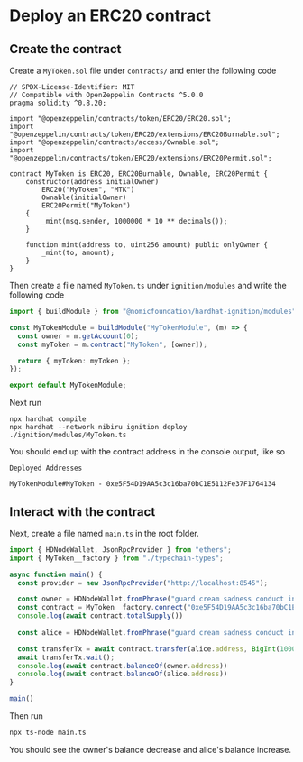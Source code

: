 # Deploy an ERC20 contract

## Create the contract

Create a `MyToken.sol` file under `contracts/` and enter the following code

```solidity
// SPDX-License-Identifier: MIT
// Compatible with OpenZeppelin Contracts ^5.0.0
pragma solidity ^0.8.20;

import "@openzeppelin/contracts/token/ERC20/ERC20.sol";
import "@openzeppelin/contracts/token/ERC20/extensions/ERC20Burnable.sol";
import "@openzeppelin/contracts/access/Ownable.sol";
import "@openzeppelin/contracts/token/ERC20/extensions/ERC20Permit.sol";

contract MyToken is ERC20, ERC20Burnable, Ownable, ERC20Permit {
    constructor(address initialOwner)
        ERC20("MyToken", "MTK")
        Ownable(initialOwner)
        ERC20Permit("MyToken")
    {
        _mint(msg.sender, 1000000 * 10 ** decimals());
    }

    function mint(address to, uint256 amount) public onlyOwner {
        _mint(to, amount);
    }
}
```

Then create a file named `MyToken.ts` under `ignition/modules` and write the following code

```typescript
import { buildModule } from "@nomicfoundation/hardhat-ignition/modules";

const MyTokenModule = buildModule("MyTokenModule", (m) => {
  const owner = m.getAccount(0);
  const myToken = m.contract("MyToken", [owner]);

  return { myToken: myToken };
});

export default MyTokenModule;
```

Next run

```
npx hardhat compile
npx hardhat --network nibiru ignition deploy ./ignition/modules/MyToken.ts
```

You should end up with the contract address in the console output, like so

```
Deployed Addresses

MyTokenModule#MyToken - 0xe5F54D19AA5c3c16ba70bC1E5112Fe37F1764134
```

## Interact with the contract

Next, create a file named `main.ts` in the root folder.

```typescript
import { HDNodeWallet, JsonRpcProvider } from "ethers";
import { MyToken__factory } from "./typechain-types";

async function main() {
  const provider = new JsonRpcProvider("http://localhost:8545");

  const owner = HDNodeWallet.fromPhrase("guard cream sadness conduct invite crumble clock pudding hole grit liar hotel maid produce squeeze return argue turtle know drive eight casino maze host", "", "m/44'/118'/0'/0/0").connect(provider)
  const contract = MyToken__factory.connect("0xe5F54D19AA5c3c16ba70bC1E5112Fe37F1764134", owner);
  console.log(await contract.totalSupply())
  
  const alice = HDNodeWallet.fromPhrase("guard cream sadness conduct invite crumble clock pudding hole grit liar hotel maid produce squeeze return argue turtle know drive eight casino maze host", "", "m/44'/118'/0'/0/1").connect(provider)

  const transferTx = await contract.transfer(alice.address, BigInt(1000))
  await transferTx.wait();
  console.log(await contract.balanceOf(owner.address))
  console.log(await contract.balanceOf(alice.address))
}

main()
```

Then run

```bash
npx ts-node main.ts
```

You should see the owner's balance decrease and alice's balance increase.
